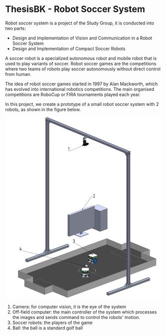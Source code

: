 # ThesisBK - Robot Soccer System

Robot soccer system is a project of the Study Group, it is conducted into two parts:

- Design and Implementation of Vision and Communication in a Robot Soccer System
- Design and Implementation of Compact Soccer Robots

A soccer robot is a specialized autonomous robot and mobile robot that is used to play variants of soccer. Robot soccer games are the competitions where two teams of robots play soccer autonomously without direct control from human.

The idea of robot soccer games started in 1997 by Alan Mackworth, which has evolved into international robotics competitions. The main organised competitions are RoboCup or FIRA tournaments played each year.

In this project, we create a prototype of a small robot soccer system with 2 robots, as shown in the figure below.

![Robot soccer system](Robot%20soccer%20system%20with%20index.jpg)

1. Camera: for computer vision, it is the eye of the system
2. Off-field computer: the main controller of the system which processes the images and sends command to control the robots' motion.
3. Soccer robots: the players of the game
4. Ball: the ball is a standard golf ball
